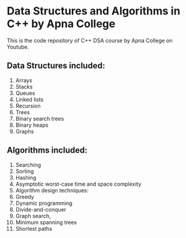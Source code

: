 # Data Structures and Algorithms in C++ by Apna College #

This is the code repository of C++ DSA course by Apna College on Youtube.

## Data Structures included: ##

1. Arrays
2. Stacks
3. Queues
4. Linked lists
5. Recursion
6. Trees
7. Binary search trees
8. Binary heaps
9. Graphs


## Algorithms included: ##
1. Searching
2. Sorting
3. Hashing
4. Asymptotic worst-case time and space complexity
5. Algorithm design techniques:
  1. Greedy
  2. Dynamic programming
  3. Divide-and-conquer
6. Graph search, 
7. Minimum spanning trees
8. Shortest paths
